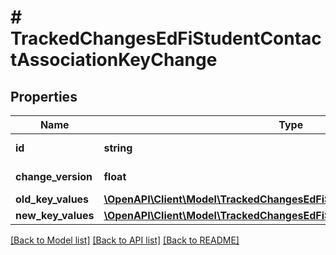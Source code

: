 # # TrackedChangesEdFiStudentContactAssociationKeyChange

## Properties

Name | Type | Description | Notes
------------ | ------------- | ------------- | -------------
**id** | **string** | Resource identifier | [optional]
**change_version** | **float** | Change version | [optional]
**old_key_values** | [**\OpenAPI\Client\Model\TrackedChangesEdFiStudentContactAssociationKey**](TrackedChangesEdFiStudentContactAssociationKey.md) |  | [optional]
**new_key_values** | [**\OpenAPI\Client\Model\TrackedChangesEdFiStudentContactAssociationKey**](TrackedChangesEdFiStudentContactAssociationKey.md) |  | [optional]

[[Back to Model list]](../../README.md#models) [[Back to API list]](../../README.md#endpoints) [[Back to README]](../../README.md)
